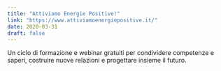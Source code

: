 ```yaml
---
title: "Attiviamo Energie Positive!"
link: "https://www.attiviamoenergiepositive.it/"
date: 2020-03-31
draft: false
---
```


Un ciclo di formazione e webinar gratuiti per condividere competenze e saperi, costruire nuove relazioni e progettare insieme il futuro.
